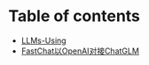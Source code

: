 # Table of contents

* [LLMs-Using](README.md)
* [FastChat以OpenAI对接ChatGLM](fastchat-yi-openai-dui-jie-chatglm.md)
